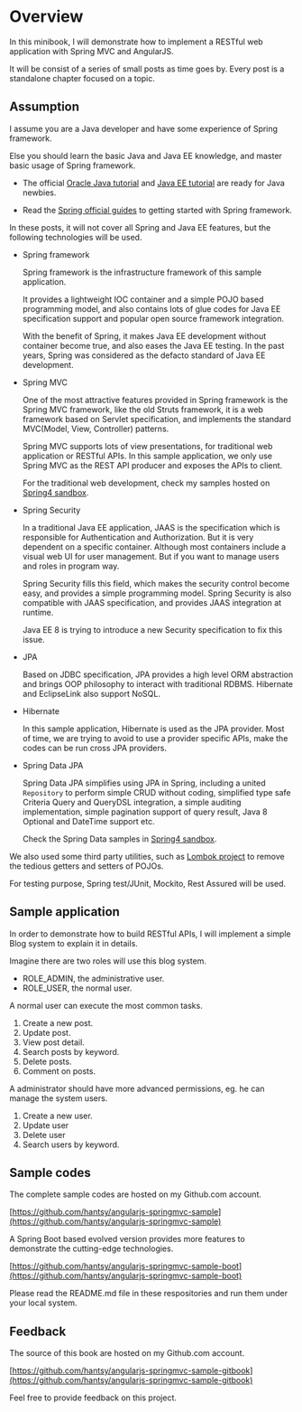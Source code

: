 # Overview

In this minibook, I will demonstrate how to implement a RESTful web application with Spring MVC and AngularJS. 

It will be consist of a series of small posts as time goes by. Every post is a standalone chapter focused on a topic.

## Assumption

I assume you are a Java developer and have some experience of Spring framework.

Else you should learn the basic Java and Java EE knowledge, and master basic usage of Spring framework.

* The official [Oracle Java tutorial](https://docs.oracle.com/javase/tutorial/) and [Java EE tutorial](https://docs.oracle.com/javaee/7/tutorial) are ready for Java newbies.

* Read the [Spring official guides](https://spring.io/guides) to getting started with Spring framework.

In these posts, it will not cover all Spring and Java EE features, but the following technologies will be used.

* Spring framework

	Spring framework is the infrastructure framework of this sample application. 

	It provides a lightweight IOC container and a simple POJO based programming model, and also contains lots of glue codes for Java EE specification support and popular open source framework integration. 

	With the benefit of Spring, it makes Java EE development without container become true, and also eases the Java EE testing. In the past years, Spring was considered as the defacto standard of Java EE development.


* Spring MVC

	One of the most attractive features provided in Spring framework is the Spring MVC framework, like the old Struts framework, it is a web framework based on Servlet specification, and implements the standard MVC(Model, View, Controller) patterns. 

	Spring MVC supports lots of view presentations, for traditional web application or RESTful APIs. In this sample application, we only use Spring MVC as the REST API producer and exposes the APIs to client.

	For the traditional web development, check my samples hosted on [Spring4 sandbox](https://github.com/hantsy/spring4-sandbox).

* Spring Security

	In a traditional Java EE application, JAAS is the specification which is responsible for Authentication and Authorization. But it is very dependent on a specific container. Although most containers include a visual web UI for user management. But if you want to manage users and roles in program way.

	Spring Security fills this field, which makes the security control become easy, and provides a simple programming model. Spring Security is also compatible with JAAS specification, and provides JAAS integration at runtime. 

	Java EE 8 is trying to introduce a new Security specification to fix this issue.

* JPA

	Based on JDBC specification, JPA provides a high level ORM abstraction and brings OOP philosophy to interact with traditional RDBMS. Hibernate and EclipseLink also support NoSQL.

* Hibernate

	In this sample application, Hibernate is used as the JPA provider. Most of time, we are trying to avoid to use a provider specific APIs, make the codes can be run cross JPA providers.

* Spring Data JPA

	Spring Data JPA simplifies using JPA in Spring, including a united `Repository` to perform simple CRUD without coding, simplified type safe Criteria Query and QueryDSL integration, a simple auditing implementation, simple pagination support of query result, Java 8 Optional and DateTime support etc.

	Check the Spring Data samples in [Spring4 sandbox](https://github.com/hantsy/spring4-sandbox).
	 
	
We also used some third party utilities, such as [Lombok project](https://projectlombok.org/) to remove the tedious getters and setters of POJOs. 

For testing purpose, Spring test/JUnit, Mockito, Rest Assured will be used.

## Sample application

In order to demonstrate how to build RESTful APIs, I will implement a simple Blog system to explain it in details.

Imagine there are two roles will use this blog system.

* ROLE_ADMIN, the administrative user.
* ROLE_USER, the normal user.

A normal user can execute the most common tasks.

1. Create a new post.
2. Update post.
3. View post detail.
4. Search posts by keyword.
5. Delete posts.
6. Comment on posts.

A administrator should have more advanced permissions, eg. he can manage the system users.

1. Create a new user.
2. Update user
3. Delete user
4. Search users by keyword.

## Sample codes

The complete sample codes are hosted on my Github.com account.

[https://github.com/hantsy/angularjs-springmvc-sample](https://github.com/hantsy/angularjs-springmvc-sample)

A Spring Boot based evolved version provides more features to demonstrate the cutting-edge technologies.

[https://github.com/hantsy/angularjs-springmvc-sample-boot](https://github.com/hantsy/angularjs-springmvc-sample-boot)

Please read the README.md file in these respositories and run them under your local system.

## Feedback

The source of this book are hosted on my Github.com account.

[https://github.com/hantsy/angularjs-springmvc-sample-gitbook](https://github.com/hantsy/angularjs-springmvc-sample-gitbook)

Feel free to provide feedback on this project.